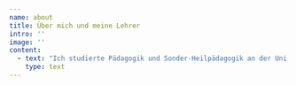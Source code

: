 ```yaml
---
name: about
title: Über mich und meine Lehrer
intro: ''
image: ''
content:
  - text: "Ich studierte Pädagogik und Sonder-Heilpädagogik an der Uni Wien bei inspirierenden Menschen wie Dr. Kos Robes und Emma Plank, die das Feuer der Liebe zu ihren Mitmenschen in sich trugen und denen es ein Anliegen war, diesen Funken an ihre StudentInnen weiter zu geben.\n\nIch arbeitete mit wunderbaren alten Menschen und ihren Geschichten, mit Kindern und Jugendlichen. Dabei wurde oft gezeichnet, gemalt, vorgelesen, getanzt, musiziert, in die Natur gegangen, geweint und gelacht.\n\nIch machte Erfahrungen mit tiergestützter Therapie, arbeitete mit einer Kunsttherapeutin an der Uni München. Zusammen mit Kolleginnen bauten wir eine therapeutische Waldgruppe in der Lobau auf. Die Inspiration dazu kommt über die Freundin und Mentorin Moni  Hepp Hoppenthaler,  Gründerin und Leiterin des ersten Waldkindergartens in Bayern. \n\nBeim Familienaufstellen mit Ute Hargassner und Ilse Flick Aigner, die beide das alte Wissen aus traditionsreichen, mündlichen Kulturen wertschätzen und in ihre Arbeit mit einbeziehen, konnte ich unmittelbar erfahren, dass Gefühle, ebenso wie scheinbares nichts- Empfinden von Gefühlen seine Gründe hat und dass es sich lohnt, hier mit Respekt, Klarheit und Mitgefühl hin zu sehen.\n\nBei Hannah Folberth erfuhr ich die heilsamen Wirkung von Authentic movement und die tiefe Kraft, die den alten, traditionellen Kreistänzen innewohnt.\n\nSaki Lee ist eine inspirierende Frau, die die Weisheitslehren der Sufistischen Tradition auf wunderbare Weise lebt, still, unaufgeregt. In ihrer sanften Gegenwart öffnen sich Herzen wie Blüten, die sich der Sonne entgegen strecken.\n\nLars Muhl ist ein aktueller Vertreter der christlichen Mystik. Er zeigt in seinen Büchern und Seminaren eine sehr persönliche Vision von Jesus Christus, eine, die mit der offiziellen Organisation Kirche nicht allzu viel gemeinsam hat. Es ist eine Vision, die die menschliche, sich entwickelnde Seite ebenso sieht und würdigt wie die göttliche. Eine Vision, die männliche und weibliche Göttlichkeit in jedem Mann und jeder Frau anerkennt.\n\nDas ist sehr nahe an meiner eigenen gefühlten Wahrnehmung von der allumfassenden Liebe, die jedes fühlende Wesen als Bruder und Schwester erkennt. Und die auch sehr klare Worte findet, da, wo sich Falschheit oder Verwirrung und Missbrauch Platz machen möchten.\n\nEckhart Tolle ist für mich eine wunderbare Inspiration, immer und immer wieder neu ganz da zu sein, vollkommen im Augenblick zu landen, Gedanken und Gefühle als solche zu erkennen und wieder zurück in die pure Präsenz zu gehen.\n\nUnd aus dieser puren Präsenz heraus neu hin zu sehen, neu zu erkennen, was im Augenblick gebraucht wird.\n\nEs ist wie ein Blumenstrauß, bunt und vielfältig wie das Leben selbst, es sind verschiedenste Formen und Ausdrucksmöglichkeiten, das Leben zu feiern zu heilen und zu teilen, was immer ist, was immer sich zeigt.\n\nAktuelle Literatur: \n\nMeine zwei wunderbaren Söhne haben mich darauf aufmerksam gemacht, dass man auf einer Website auch aktuelle Literatur einfließen lassen müsste.\n\nAls Querverweis, so zu sagen, und um intellektuelle Interessen zu beantworten.\n\nNun, das weckt in mir den alt bekannten Widerstand!\n\nIch hab das doch gefunden, in dem ich mich selbst auf den Weg gemacht habe, mich selbst gefragt habe: was tut gut, was heilt, was hilft, was lindert?\n\n\\-\tnicht einfach irgendwo abgeschrieben, nachgesprochen…\n\nUnd in aller erster Linie waren es die Natur selbst und manche liebevolle und achtsame Mitmenschen, die mir diese wunderbaren Erlebnisse ermöglichten.\n\nBücher haben mich begleitet, aber eher hinterher oder parallel zur Erfahrung, um diese zu bestätigen oder in größeren Zusammenhängen wieder zu erkennen, sozusagen.\n\nWie auch immer:\n\nLiteratur zum Thema Wald und warum uns Menschen das Sein und Gehen im Wald gut tut, gibt es im Buchhandel zurzeit reichlich.\n\nEs gibt aktuelle Analysen, welche feinen Duftstoffe, die gerade auf eineinhalb bis zwei Meter Höhe im Wald wirksam sind und auf uns Menschen beruhigend wirken, hier aktiv sind.\n\nAuch Literatur zur gegenwärtigen Erkenntnis in der westlichen Welt, dass Achtsamkeitspraxis, wie sie die buddhistische, sufistische und andere Traditionen seit langem kennen, uns Menschen auch und gerade jetzt gut tut, gibt es.\n\nbreathe!\n\nDon`t waste a single breath\n\nDon´t take it for granted\n\nWe don´t know, how much is left\n\nSaki Lee, Retreat Vienna 2019\n\nGroße Inspiration in ihren Vorträgen, Büchern, Gedichten und Seminaren sind mir:\n\nSaki Lee: Gesänge und Tänze der Sufi Tradition\n\nKiesha Crowther: aus Liebe zu Mutter Erde\n\nLars Muhl: The O Manuskript, Law of light \n\nElisabeth Lesser: broken open\n\nLorna Byrne: angels in my hair\n\nMichael Roads: durch die Augen der Liebe\n\nHafiz, Daniel Ladinsky: ich hörte Gott lachen\n\nJack Kornfield: the wisdom oft he heart\n\nGEDICHTE\n\n…\n\nKehr ein, mein Liebes,\n\nAus dieser rauen Welt,\n\ndie Steinsplitter prasseln ließ\n\nauf dein zartes Gesicht\n\n…\n\nAus: Ich hörte Gott lachen, Gemeinschaft mit jemanden, der Gott küssen kann,  Hafiz/Ladinsky\n\n…\n\nFahr damit fort, Sonnentropfen\n\nAus deinen Gebeten, aus deiner Arbeit und Musik\n\nUnd aus den schönen Liedern deiner Gefährten zu filtern\n\nUnd aus den unbedeutendsten Regungen\n\nDeines eigenen heiligen Körpers\n\nSei jetzt weise,\n\nmein liebes Herz,\n\nentscheide dich zu tanzen!\n\nAus: Ich hörte Gott lachen, Entscheide dich zu tanzen, \n\nHafiz/Ladinsky"
    type: text
---
```


